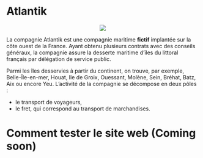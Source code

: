 # Atlantik

<p align="center">
  <img src="https://github.com/LOUDO56/Atlantik/assets/117168736/bb1d3b7a-10f5-4484-9465-d778681332a0">
</p>




La compagnie Atlantik est une compagnie maritime **fictif** implantée sur la côte ouest de la France. Ayant obtenu plusieurs contrats avec des conseils généraux, la compagnie assure la desserte maritime d’îles du littoral français par délégation de service public.


Parmi les îles desservies à partir du continent, on trouve, par exemple, Belle-Île-en-mer, Houat, Ile de Groix, Ouessant, Molène, Sein, Bréhat, Batz, Aix ou encore Yeu.
L’activité de la compagnie se décompose en deux pôles :
-  le transport de voyageurs,
-  le fret, qui correspond au transport de marchandises.

# Comment tester le site web (Coming soon)


